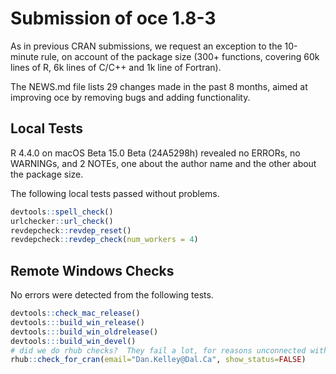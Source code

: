 # Submission of oce 1.8-3

As in previous CRAN submissions, we request an exception to the 10-minute rule,
on account of the package size (300+ functions, covering 60k lines of R, 6k
lines of C/C++ and 1k line of Fortran).

The NEWS.md file lists 29 changes made in the past 8 months, aimed at improving
oce by removing bugs and adding functionality.

## Local Tests

R 4.4.0 on macOS Beta 15.0 Beta (24A5298h) revealed no ERRORs, no WARNINGs, and
2 NOTEs, one about the author name and the other about the package size.

The following local tests passed without problems.

```R
devtools::spell_check()
urlchecker::url_check()
revdepcheck::revdep_reset()
revdepcheck::revdep_check(num_workers = 4)
```

## Remote Windows Checks

No errors were detected from the following tests.

```R
devtools::check_mac_release()
devtools:::build_win_release()
devtools:::build_win_oldrelease()
devtools:::build_win_devel()
# did we do rhub checks?  They fail a lot, for reasons unconnected with oce.
rhub::check_for_cran(email="Dan.Kelley@Dal.Ca", show_status=FALSE)
```
